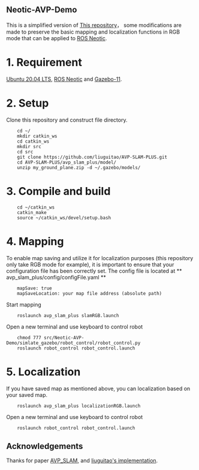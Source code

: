 ## Neotic-AVP-Demo
This is a simplified  version of  [This repository](https://github.com/liuguitao/AVP-SLAM-PLUS)， some modifications are made to preserve the basic mapping and localization functions in RGB mode that can be applied to [ROS Neotic](http://wiki.ros.org/noetic/Installation/Ubuntu).

# 1. Requirement
[Ubuntu 20.04 LTS](https://releases.ubuntu.com/focal/), [ROS Neotic](http://wiki.ros.org/noetic/Installation/Ubuntu) and [Gazebo-11](https://classic.gazebosim.org/tutorials?tut=install_ubuntu&cat=install).

# 2. Setup
Clone this repository and construct file directory.
```
    cd ~/
    mkdir catkin_ws
    cd catkin_ws
    mkdir src
    cd src
    git clone https://github.com/liuguitao/AVP-SLAM-PLUS.git
    cd AVP-SLAM-PLUS/avp_slam_plus/model/
    unzip my_ground_plane.zip -d ~/.gazebo/models/
```

# 3. Compile and build
```
    cd ~/catkin_ws
    catkin_make
    source ~/catkin_ws/devel/setup.bash
```

# 4. Mapping
To enable map saving and utilize it for localization purposes (this repository only take RGB mode for example), it is important to ensure that your configuration file has been correctly set. The config file is located at ** avp_slam_plus/config/configFile.yaml **
```
    mapSave: true
    mapSaveLocation: your map file address (absolute path) 
```

Start mapping
```
    roslaunch avp_slam_plus slamRGB.launch
```
Open a new terminal and use keyboard to control robot
```
    chmod 777 src/Neotic-AVP-Demo/simlate_gazebo/robot_control/robot_control.py
    roslaunch robot_control robot_control.launch
```

# 5. Localization
If you have saved map as mentioned above, you can localization based on your saved map.
```
    roslaunch avp_slam_plus localizationRGB.launch
```
Open a new terminal and use keyboard to control robot
```
    roslaunch robot_control robot_control.launch
```

## Acknowledgements
Thanks for paper [AVP_SLAM](https://arxiv.org/abs/2007.01813), and [liuguitao's implementation](https://github.com/liuguitao/AVP-SLAM-PLUS).
